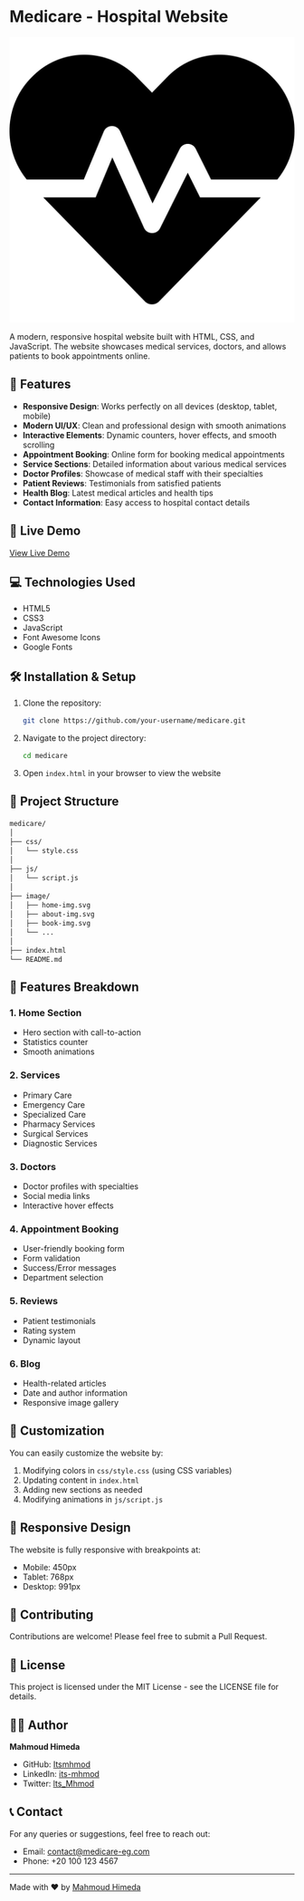 # Medicare - Hospital Website

![Medicare Logo](./image/heartbeat-solid.svg)

A modern, responsive hospital website built with HTML, CSS, and JavaScript. The website showcases medical services, doctors, and allows patients to book appointments online.

## 🌟 Features

- **Responsive Design**: Works perfectly on all devices (desktop, tablet, mobile)
- **Modern UI/UX**: Clean and professional design with smooth animations
- **Interactive Elements**: Dynamic counters, hover effects, and smooth scrolling
- **Appointment Booking**: Online form for booking medical appointments
- **Service Sections**: Detailed information about various medical services
- **Doctor Profiles**: Showcase of medical staff with their specialties
- **Patient Reviews**: Testimonials from satisfied patients
- **Health Blog**: Latest medical articles and health tips
- **Contact Information**: Easy access to hospital contact details

## 🚀 Live Demo

[View Live Demo](#) <!-- Add your live demo link here -->

## 💻 Technologies Used

- HTML5
- CSS3
- JavaScript
- Font Awesome Icons
- Google Fonts

## 🛠️ Installation & Setup

1. Clone the repository:

   ```bash
   git clone https://github.com/your-username/medicare.git
   ```

2. Navigate to the project directory:

   ```bash
   cd medicare
   ```

3. Open `index.html` in your browser to view the website

## 📂 Project Structure

```
medicare/
│
├── css/
│   └── style.css
│
├── js/
│   └── script.js
│
├── image/
│   ├── home-img.svg
│   ├── about-img.svg
│   ├── book-img.svg
│   └── ...
│
├── index.html
└── README.md
```

## 📱 Features Breakdown

### 1. Home Section

- Hero section with call-to-action
- Statistics counter
- Smooth animations

### 2. Services

- Primary Care
- Emergency Care
- Specialized Care
- Pharmacy Services
- Surgical Services
- Diagnostic Services

### 3. Doctors

- Doctor profiles with specialties
- Social media links
- Interactive hover effects

### 4. Appointment Booking

- User-friendly booking form
- Form validation
- Success/Error messages
- Department selection

### 5. Reviews

- Patient testimonials
- Rating system
- Dynamic layout

### 6. Blog

- Health-related articles
- Date and author information
- Responsive image gallery

## 🔧 Customization

You can easily customize the website by:

1. Modifying colors in `css/style.css` (using CSS variables)
2. Updating content in `index.html`
3. Adding new sections as needed
4. Modifying animations in `js/script.js`

## 📱 Responsive Design

The website is fully responsive with breakpoints at:

- Mobile: 450px
- Tablet: 768px
- Desktop: 991px

## 🤝 Contributing

Contributions are welcome! Please feel free to submit a Pull Request.

## 📄 License

This project is licensed under the MIT License - see the LICENSE file for details.

## 👨‍💻 Author

**Mahmoud Himeda**

- GitHub: [Itsmhmod](https://github.com/Itsmhmod)
- LinkedIn: [its-mhmod](https://www.linkedin.com/in/its-mhmod)
- Twitter: [lts_Mhmod](https://x.com/lts_Mhmod)

## 📞 Contact

For any queries or suggestions, feel free to reach out:

- Email: contact@medicare-eg.com
- Phone: +20 100 123 4567

---

Made with ❤️ by [Mahmoud Himeda](https://github.com/Itsmhmod)
